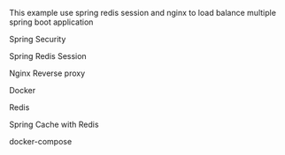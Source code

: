 This example use spring redis session and nginx to load balance multiple spring boot application

Spring Security

Spring Redis Session

Nginx Reverse proxy

Docker

Redis

Spring Cache with Redis

docker-compose